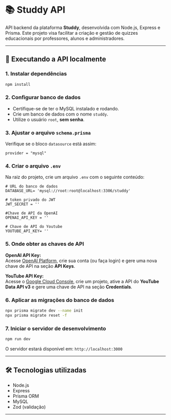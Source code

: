 # 📚 Studdy API

API backend da plataforma **Studdy**, desenvolvida com Node.js, Express e Prisma. Este projeto visa facilitar a criação e gestão de quizzes educacionais por professores, alunos e administradores.

---

## 🚀 Executando a API localmente

### 1. Instalar dependências

```bash
npm install
```

### 2. Configurar banco de dados

- Certifique-se de ter o MySQL instalado e rodando.
- Crie um banco de dados com o nome `studdy`.
- Utilize o usuário `root`, **sem senha**.

### 3. Ajustar o arquivo `schema.prisma`

Verifique se o bloco `datasource` está assim:

```prisma
provider = "mysql"
```

### 4. Criar o arquivo `.env`

Na raiz do projeto, crie um arquivo `.env` com o seguinte conteúdo:

```env
# URL do banco de dados
DATABASE_URL= 'mysql://root:root@localhost:3306/studdy'

# token privado do JWT
JWT_SECRET = ''

#Chave de API da OpenAI
OPENAI_API_KEY = ''

# Chave de API do Youtube
YOUTUBE_API_KEY= ''
```

### 5. Onde obter as chaves de API

**OpenAI API Key:**  
Acesse [OpenAI Platform](https://platform.openai.com/account/api-keys), crie sua conta (ou faça login) e gere uma nova chave de API na seção **API Keys**.

**YouTube API Key:**  
Acesse o [Google Cloud Console](https://console.cloud.google.com/apis/credentials), crie um projeto, ative a API do **YouTube Data API v3** e gere uma chave de API na seção **Credentials**.

### 6. Aplicar as migrações do banco de dados

```bash
npx prisma migrate dev --name init
npx prisma migrate reset -f
```

### 7. Iniciar o servidor de desenvolvimento

```bash
npm run dev
```

O servidor estará disponível em: `http://localhost:3000`

---

## 🛠️ Tecnologias utilizadas

- Node.js
- Express
- Prisma ORM
- MySQL
- Zod (validação)

---
